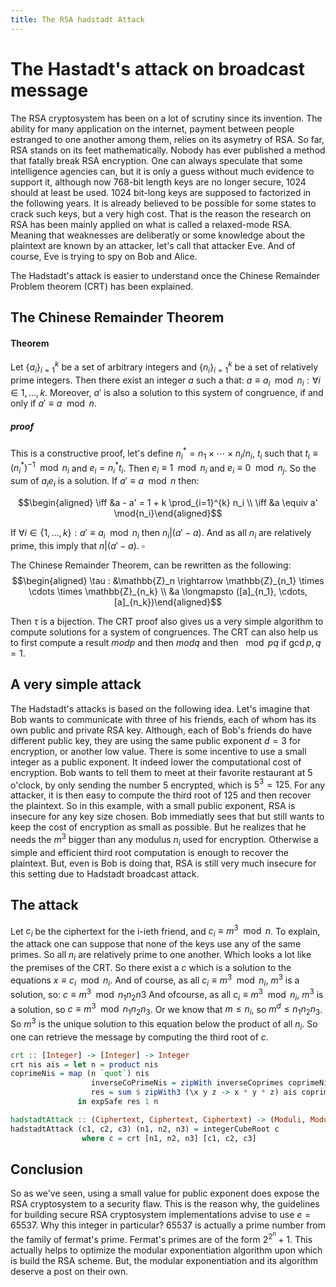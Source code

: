 ```yaml
---
title: The RSA hadstadt Attack
---
```


The Hastadt's attack on broadcast message
=========================================

The RSA cryptosystem has been on a lot of scrutiny since its invention.
The ability for many application on the internet, payment between people
estranged to one another among them, relies on its asymetry of RSA. So
far, RSA stands on its feet mathematically. Nobody has ever published a
method that fatally break RSA encryption. One can always speculate that
some intelligence agencies can, but it is only a guess without much
evidence to support it, although now 768-bit length keys are no longer
secure, 1024 should at least be used. 1024 bit-long keys are supposed
to factorized in the following years. It is already believed to be 
possible for some states to crack such keys, but a very high cost.
That is the reason the research on RSA has been
mainly applied on what is called a relaxed-mode RSA. Meaning that
weaknesses are deliberatly or some knowledge about the plaintext are
known by an attacker, let's call that attacker Eve. And of course, Eve
is trying to spy on Bob and Alice.

The Hadstadt's attack is easier to understand once the Chinese Remainder
Problem theorem (CRT) has been explained.

The Chinese Remainder Theorem
-----------------------------

#### Theorem

Let $\{a_i\}_{i=1}^{k}$ be a set of arbitrary integers and
$\{n_i\}_{i=1}^{k}$ be a set of relatively prime integers. Then there
exist an integer $a$ such a that:
$a \equiv a_i \mod n_i : \forall i \in {1, \ldots, k}$. Moreover, $a'$
is also a solution to this system of congruence, if and only if
$a' \equiv a \mod{n}$.

##### proof

This is a constructive proof, let's define
$n_i^{*}=n_1 \times \cdots \times n_i / n_i$, $t_i$ such that
$t_i \equiv (n_i^{*})^{-1} \mod{n_i}$ and $e_i = n_i^{*} t_i$. Then
$e_i \equiv 1 \mod n_i$ and $e_i \equiv 0 \mod n_j$. So the sum of
$a_i e_i$ is a solution. If $a' \equiv a \mod{n}$ then:

$$\begin{aligned}
\iff &a - a' = 1 + k \prod_{i=1}^{k} n_i \\
\iff &a \equiv a' \mod{n_i}\end{aligned}$$

If $\forall i \in \{1, \ldots, k\} : a' \equiv a_i \mod{n_i}$ then
$n_i | (a' - a)$. And as all $n_i$ are relatively prime, this imply that
$n | (a' - a)$. $\square$

The Chinese Remainder Theorem, can be rewritten as the following:
$$\begin{aligned}
\tau : &\mathbb{Z}_n \rightarrow \mathbb{Z}_{n_1} \times \cdots \times \mathbb{Z}_{n_k} \\
        &a \longmapsto ([a]_{n_1}, \cdots, [a]_{n_k})\end{aligned}$$

Then $\tau$ is a bijection. The CRT proof also gives us a very simple
algorithm to compute solutions for a system of congruences. The CRT can
also help us to first compute a result $mod{p}$ and then $mod{q}$ and
then $\mod{pq}$ if $\gcd{p,q} = 1$.

A very simple attack
--------------------

The Hadstadt's attacks is based on the following idea. Let's imagine
that Bob wants to communicate with three of his friends, each of whom
has its own public and private RSA key. Although, each of Bob's friends
do have different public key, they are using the same public exponent
$d = 3$ for encryption, or another low value. There is some incentive to
use a small integer as a public exponent. It indeed lower the
computational cost of encryption. Bob wants to tell them to meet at
their favorite restaurant at 5 o'clock, by only sending the number 5
encrypted, which is $5^3=125$. For any attacker, it is then easy to
compute the third root of 125 and then recover the plaintext. So in this
example, with a small public exponent, RSA is insecure for any key size
chosen. Bob immediatly sees that but still wants to keep the cost of
encryption as small as possible. But he realizes that he needs the $m^3$
bigger than any modulus $n_i$ used for encryption. Otherwise a simple
and efficient third root computation is enough to recover the plaintext.
But, even is Bob is doing that, RSA is still very much insecure for this
setting due to Hadstadt broadcast attack.

The attack
----------

Let $c_i$ be the ciphertext for the i-ieth friend, and
$c_i \equiv m^3 \mod{n}$. To explain, the attack one can suppose that
none of the keys use any of the same primes. So all $n_i$ are relatively
prime to one another. Which looks a lot like the premises of the CRT. So
there exist a $c$ which is a solution to the equations
$x \equiv c_i \mod{n_i}$. And of course, as all
$c_i \equiv m^3 \mod{n_i}$, $m^3$ is a solution, so: $c \equiv m^3 \mod{n_1 n_2 n3}$
And ofcourse, as all $c_i \equiv m^3 \mod{n_i}$, $m^3$ is a solution, so
$c \equiv m^3 \mod{n_1 n_2 n_3}$. Or we know that $m \leq n_i$,
so $m^d \leq n_1 n_2 n_3$. So $m^3$ is the unique solution to
this equation below the product of all $n_i$. So one can retrieve the
message by computing the third root of $c$.

```haskell
crt :: [Integer] -> [Integer] -> Integer
crt nis ais = let n = product nis
coprimeNis = map (n `quot`) nis
                  inverseCoPrimeNis = zipWith inverseCoprimes coprimeNis nis
                  res = sum $ zipWith3 (\x y z -> x * y * z) ais coprimeNis inverseCoPrimeNis
               in expSafe res 1 n

hadstadtAttack :: (Ciphertext, Ciphertext, Ciphertext) -> (Moduli, Moduli, Moduli) -> Plaintext
hadstadtAttack (c1, c2, c3) (n1, n2, n3) = integerCubeRoot c
				where c = crt [n1, n2, n3] [c1, c2, c3]
```


Conclusion
----------

So as we've seen, using a small value for public exponent does expose
the RSA cryptosystem to a security flaw. This is the reason why, the
guidelines for building secure RSA cryptosystem implementations advise
to use $e=65537$. Why this integer in particular? 65537 is actually a
prime number from the family of fermat's prime. Fermat's primes are of
the form $2^{2^n} + 1$. This actually helps to optimize the modular
exponentiation algorithm upon which is build the RSA scheme. But, the
modular exponentiation and its algorithm deserve a post on their own.

